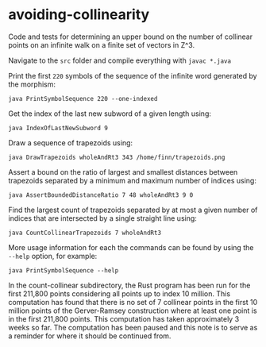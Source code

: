 # avoiding-collinearity
Code and tests for determining an upper bound on the number of collinear points on an infinite walk on a finite set of vectors in Z^3.

Navigate to the `src` folder and compile everything with `javac *.java`

Print the first `220` symbols of the sequence of the infinite word generated by the morphism:

```java PrintSymbolSequence 220 --one-indexed```

Get the index of the last new subword of a given length using:

```java IndexOfLastNewSubword 9```

Draw a sequence of trapezoids using:

  ```java DrawTrapezoids wholeAndRt3 343 /home/finn/trapezoids.png```

Assert a bound on the ratio of largest and smallest distances between trapezoids separated by a minimum and maximum number of indices using:

  ```java AssertBoundedDistanceRatio 7 48 wholeAndRt3 9 0```
  
Find the largest count of trapezoids separated by at most a given number of indices that are intersected by a single straight line using:

  ```java CountCollinearTrapezoids 7 wholeAndRt3```

More usage information for each the commands can be found by using the `--help` option, for example: 

```java PrintSymbolSequence --help```

In the count-collinear subdirectory, the Rust program has been run for the first 211,800 points considering all points up to index 10 million. This computation has found that there is no set of 7 collinear points in the first 10 million points of the Gerver-Ramsey construction where at least one point is in the first 211,800 points. This computation has taken approximately 3 weeks so far. The computation has been paused and this note is to serve as a reminder for where it should be continued from.
